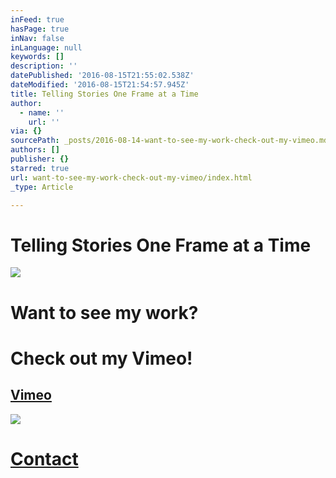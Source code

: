 ```yaml
---
inFeed: true
hasPage: true
inNav: false
inLanguage: null
keywords: []
description: ''
datePublished: '2016-08-15T21:55:02.538Z'
dateModified: '2016-08-15T21:54:57.945Z'
title: Telling Stories One Frame at a Time
author:
  - name: ''
    url: ''
via: {}
sourcePath: _posts/2016-08-14-want-to-see-my-work-check-out-my-vimeo.md
authors: []
publisher: {}
starred: true
url: want-to-see-my-work-check-out-my-vimeo/index.html
_type: Article

---
```

# Telling Stories One Frame at a Time
![](https://the-grid-user-content.s3-us-west-2.amazonaws.com/0cea3cec-8f3a-4a2d-823b-e566f62e10bc.png)

# Want to see my work? 

# Check out my Vimeo!

## [Vimeo][0]
![](https://the-grid-user-content.s3-us-west-2.amazonaws.com/64b8bb55-eb7d-45b2-83cf-e902b0cd1c45.png)

# [Contact][1]

[0]: https://vimeo.com/stevenoiz
[1]: stevensongrullon@gmail.com
